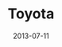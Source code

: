 ---
date: 2013-07-11
title: Toyota
categories: platinum
logo: ToyotaLogo1.jpg
www: http://www.toyota.com/
---